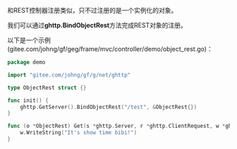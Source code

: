 和REST控制器注册类似，只不过注册的是一个实例化的对象。

我们可以通过**ghttp.BindObjectRest**方法完成REST对象的注册。

以下是一个示例(gitee.com/johng/gf/geg/frame/mvc/controller/demo/object_rest.go)：

```go
package demo

import "gitee.com/johng/gf/g/net/ghttp"

type ObjectRest struct {}

func init() {
    ghttp.GetServer().BindObjectRest("/test", &ObjectRest{})
}

func (o *ObjectRest) Get(s *ghttp.Server, r *ghttp.ClientRequest, w *ghttp.ServerResponse) {
    w.WriteString("It's show time bibi!")
}
```